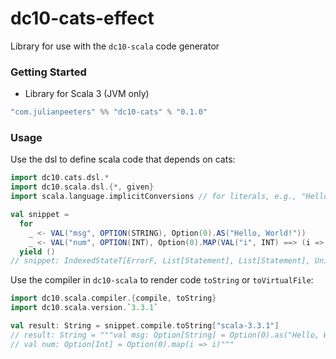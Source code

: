 # dc10-cats-effect
Library for use with the `dc10-scala` code generator

### Getting Started
 - Library for Scala 3 (JVM only)

```scala
"com.julianpeeters" %% "dc10-cats" % "0.1.0"
```

### Usage

Use the dsl to define scala code that depends on cats:

```scala
import dc10.cats.dsl.*
import dc10.scala.dsl.{*, given}
import scala.language.implicitConversions // for literals, e.g., "Hello, World!"

val snippet =
  for
    _ <- VAL("msg", OPTION(STRING), Option(0).AS("Hello, World!"))
    _ <- VAL("num", OPTION(INT), Option(0).MAP(VAL("i", INT) ==> (i => i)))
  yield ()
// snippet: IndexedStateT[ErrorF, List[Statement], List[Statement], Unit] = cats.data.IndexedStateT@7a5e29e4
```

Use the compiler in `dc10-scala` to render code `toString` or `toVirtualFile`:

```scala
import dc10.scala.compiler.{compile, toString}
import dc10.scala.version.`3.3.1`

val result: String = snippet.compile.toString["scala-3.3.1"]
// result: String = """val msg: Option[String] = Option(0).as("Hello, World!")
// val num: Option[Int] = Option(0).map(i => i)"""
```